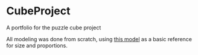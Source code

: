 # CubeProject
A portfolio for the puzzle cube project

All modeling was done from scratch, using [this model](https://www.printables.com/model/27882-fully-3d-printed-rubiks-cube) as a basic reference for size and proportions.
